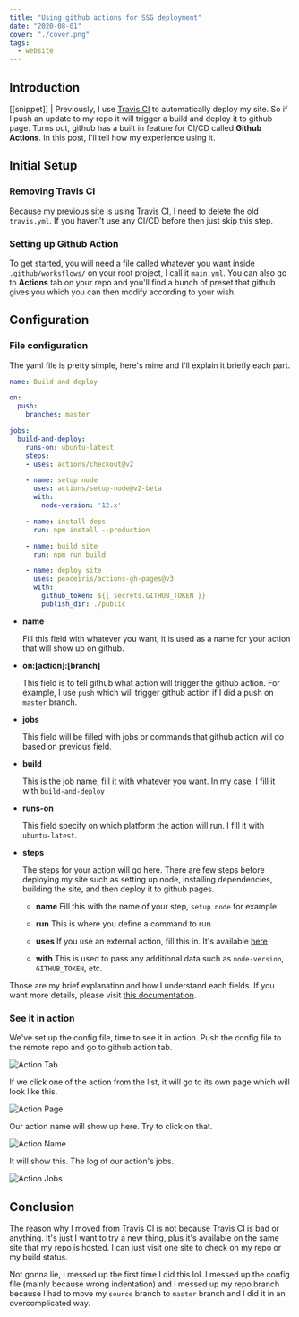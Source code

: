 ```yaml
---
title: "Using github actions for SSG deployment"
date: "2020-08-01"
cover: "./cover.png"
tags:
  - website
---
```


## Introduction
[[snippet]]
| Previously, I use [Travis CI](https://travis-ci.org) to automatically deploy my site. So if I push an update to my repo it will trigger a build and deploy it to github page. Turns out, github has a built in feature for CI/CD called **Github Actions**. In this post, I'll tell how my experience using it.

## Initial Setup
### Removing Travis CI
Because my previous site is using [Travis CI](https://travis-ci.org), I need to delete the old `travis.yml`. If you haven't use any CI/CD before then just skip this step.

### Setting up Github Action
To get started, you will need a file called whatever you want inside `.github/worksflows/` on your root project, I call it `main.yml`. You can also go to **Actions** tab on your repo and you'll find a bunch of preset that github gives you which you can then modify according to your wish.

## Configuration
### File configuration
The yaml file is pretty simple, here's mine and I'll explain it briefly each part.

```yaml
name: Build and deploy

on:
  push:
    branches: master

jobs:
  build-and-deploy:
    runs-on: ubuntu-latest
    steps:
    - uses: actions/checkout@v2

    - name: setup node
      uses: actions/setup-node@v2-beta
      with:
        node-version: '12.x'

    - name: install deps
      run: npm install --production

    - name: build site
      run: npm run build

    - name: deploy site
      uses: peaceiris/actions-gh-pages@v3
      with:
        github_token: ${{ secrets.GITHUB_TOKEN }}
        publish_dir: ./public
```

- **name**

    Fill this field with whatever you want, it is used as a name for your action that will show up on github.


- **on:[action]:[branch]**

    This field is to tell github what action will trigger the github action. For example, I use `push` which will trigger github action if I did a push on `master` branch.


- **jobs**

    This field will be filled with jobs or commands that github action will do based on previous field.


- **build**

    This is the job name, fill it with whatever you want. In my case, I fill it with `build-and-deploy`


- **runs-on**

    This field specify on which platform the action will run. I fill it with `ubuntu-latest`.


- **steps**

    The steps for your action will go here. There are few steps before deploying my site such as setting up node, installing dependencies, building the site, and then deploy it to github pages.

    - **name**
        Fill this with the name of your step, `setup node` for example.

    - **run**
        This is where you define a command to run

    - **uses**
        If you use an external action, fill this in. It's available [here](https://github.com/marketplace?type=actions)

    - **with**
        This is used to pass any additional data such as `node-version`, `GITHUB_TOKEN`, etc.


Those are my brief explanation and how I understand each fields. If you want more details, please visit [this documentation](https://docs.github.com/en/actions/configuring-and-managing-workflows/configuring-a-workflow).

### See it in action
We've set up the config file, time to see it in action. Push the config file to the remote repo and go to github action tab.

![Action Tab](https://res.cloudinary.com/irrellia/image/upload/v1596266204/github-actions/1_wkiyzx.png)

If we click one of the action from the list, it will go to its own page which will look like this.

![Action Page](https://res.cloudinary.com/irrellia/image/upload/v1596266204/github-actions/3_oebudj.png)

Our action name will show up here. Try to click on that.

![Action Name](https://res.cloudinary.com/irrellia/image/upload/v1596266203/github-actions/4_r255ko.png)

It will show this. The log of our action's jobs.

![Action Jobs](https://res.cloudinary.com/irrellia/image/upload/v1596266499/github-actions/5_nmjzki.png)


## Conclusion
The reason why I moved from Travis CI is not because Travis CI is bad or anything. It's just I want to try a new thing, plus it's available on the same site that my repo is hosted. I can just visit one site to check on my repo or my build status.

Not gonna lie, I messed up the first time I did this lol. I messed up the config file (mainly because wrong indentation) and I messed up my repo branch because I had to move my `source` branch to `master` branch and I did it in an overcomplicated way.
